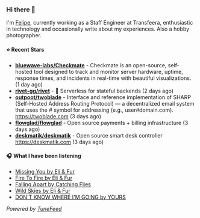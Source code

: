 ### Hi there 👋

I'm [Felipe](https://felipevm.com), currently working as a Staff Engineer at Transfeera, enthusiastic in technology and occasionally write about my experiences. Also a hobby photographer.

#### ⭐ Recent Stars
- **[bluewave-labs/Checkmate](https://github.com/bluewave-labs/Checkmate)** - Checkmate is an open-source, self-hosted tool designed to track and monitor server hardware, uptime, response times, and incidents in real-time with beautiful visualizations. (1 day ago)
- **[rivet-gg/rivet](https://github.com/rivet-gg/rivet)** - 🔩 Serverless for stateful backends (2 days ago)
- **[outpoot/twoblade](https://github.com/outpoot/twoblade)** - Interface and reference implementation of SHARP (Self-Hosted Address Routing Protocol) — a decentralized email system that uses the # symbol for addressing (e.g., user#domain.com). https://twoblade.com (3 days ago)
- **[flowglad/flowglad](https://github.com/flowglad/flowglad)** - Open source payments &#43; billing infrastructure (3 days ago)
- **[deskmatik/deskmatik](https://github.com/deskmatik/deskmatik)** - Open source smart desk controller https://deskmatik.com (3 days ago)

#### 🎧 What I have been listening
- [Missing You by Eli &amp; Fur](https://open.spotify.com/track/7ILwo5dXAT8FcgfFJKWgFq)
- [Fire To Fire by Eli &amp; Fur](https://open.spotify.com/track/3hbtSTZLoIeNKImnkWRwQ6)
- [Falling Apart by Catching Flies](https://open.spotify.com/track/6OLWbvjMrcnjee9YyD6qnA)
- [Wild Skies by Eli &amp; Fur](https://open.spotify.com/track/62bxIf35DGi5hAEJMcBAGJ)
- [DON&#39;T KNOW WHERE I&#39;M GOING by YOURS](https://open.spotify.com/track/3NV2Ja2YhcmbgIR18JeMFS)

_Powered by [TuneFeed](https://tunefeed.app?ref=github.com)_
